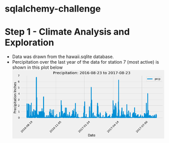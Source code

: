 # sqlalchemy-challenge

# Step 1 - Climate Analysis and Exploration
- Data was drawn from the hawaii.sqlite database.
- Percipitation over the last year of the data for station 7 (most active) is shown in this plot below
![prcp](Percipitation-2016-To-2017.png)
